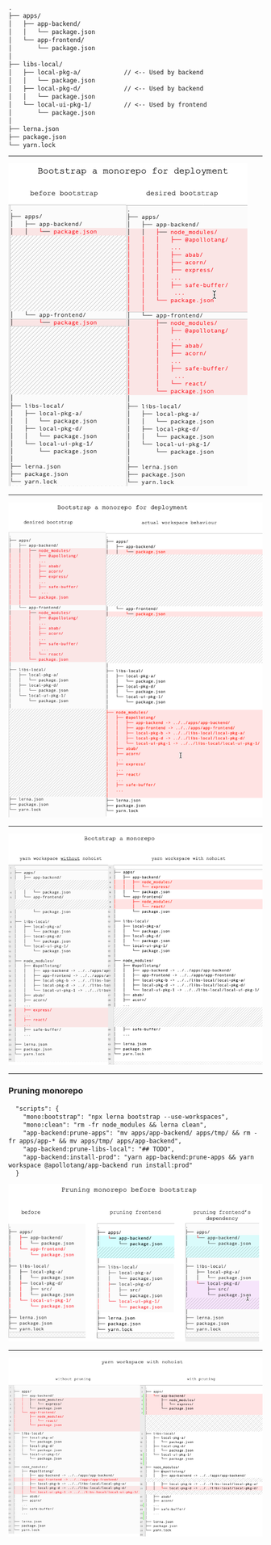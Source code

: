 ```
.
├── apps/
│   ├── app-backend/
│   │   └── package.json
│   └── app-frontend/
│       └── package.json
│
├── libs-local/
│   ├── local-pkg-a/            // <-- Used by backend
│   │   └── package.json  
│   ├── local-pkg-d/            // <-- Used by backend
│   │   └── package.json 
│   └── local-ui-pkg-1/         // <-- Used by frontend 
│       └── package.json
│
├── lerna.json
├── package.json
└── yarn.lock
```

---

<img src="./docs/imgs/1-disired-focus-mono-bootstrap.png" />

----

<img src="./docs/imgs/2-how-mono-is-bootstraped.png" />

----

<img src="./docs/imgs/3-mono-boostraped-w-nohoist.png" />

----

### Pruning monorepo

```
  "scripts": {
    "mono:bootstrap": "npx lerna bootstrap --use-workspaces",
    "mono:clean": "rm -fr node_modules && lerna clean",
    "app-backend:prune-apps": "mv apps/app-backend/ apps/tmp/ && rm -fr apps/app-* && mv apps/tmp/ apps/app-backend",
    "app-backend:prune-libs-local": "## TODO",
    "app-backend:install-prod": "yarn app-backend:prune-apps && yarn workspace @apollotang/app-backend run install:prod"
  }
```

<img src="./docs/imgs/4-pruning-b4-boostrap.png" />

----

<img src="./docs/imgs/5-bootstrap-w-n-wo-pruning.png" />
